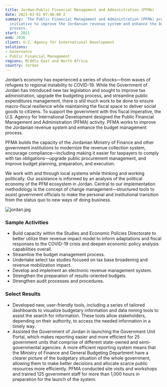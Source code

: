 ```yaml
---
title: Jordan—Public Financial Management and Administration (PFMA)
date: 2021-03-01 07:40:00 Z
summary: 'The Public Financial Management and Administration (PFMA) project is a five-year
  initiative to improve the Jordanian revenue system and enhance the budget management
  process. '
start: 2021
end: 2026
client: U.S. Agency for International Development
solutions:
- Governance
- Public Financial Management
regions: Middle East and North Africa
country: Jordan
---
```


Jordan’s economy has experienced a series of shocks—from waves of refugees to regional instability to COVID-19. While the Government of Jordan has introduced new tax legislation and sought to improve tax administration, upgrade the budgeting process, and streamline public expenditures management, there is still much work to be done to ensure macro-fiscal resilience while maintaining the fiscal space to deliver social goods to citizens. To support the government with this fiscal imperative, the U.S. Agency for International Development designed the Public Financial Management and Administration (PFMA) activity. PFMA works to improve the Jordanian revenue system and enhance the budget management process. 

PFMA builds the capacity of the Jordanian Ministry of Finance and other government institutions to modernize the revenue collection system, encourage compliance—including making it easier for taxpayers to comply with tax obligations—upgrade public procurement management, and improve budget planning, preparation, and execution. 

We work with and through local systems while thinking and working politically. Our assistance is informed by an analysis of the political economy of the PFM ecosystem in Jordan. Central to our implementation methodology is the concept of change management—structured tools to assist government officials to make the personal and institutional transition from the status quo to new ways of doing business. 

![jordan.jpg](/uploads/jordan.jpg)

### Sample Activities

* Build capacity within the Studies and Economic Policies Directorate to better utilize their revenue impact model to inform adaptations and fiscal responses to the COVID-19 crisis and deepen economic policy analysis capabilities overall.
* Streamline the budget management process.
* Undertake select tax studies focused on tax base broadening and revenue mobilization impact.
* Develop and implement an electronic revenue management system.
* Strengthen the preparation of results-oriented budgets.
* Strengthen audit processes and procedures. 

### Select Results

* Developed new, user-friendly tools, including a series of tailored dashboards to visualize budgetary information and data mining tools to assist the search for information. These tools allow stakeholders, depending on their authority, to access the needed information in a timely way. 
* Assisted the Government of Jordan in launching the Government Unit Portal, which makes reporting easier and more efficient for 25 government units that comprise of different state-owned and semi-governmental agencies. A more efficient reporting system means that the Ministry of Finance and General Budgeting Department have a clearer picture of the budgetary situation of the whole government, allowing them to make better decisions and allocate scarce public resources more efficiently. PFMA conducted site visits and workshops and trained 125 government staff for more than 1,000 hours in preparation for the launch of the system.